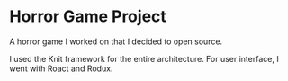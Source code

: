 # Horror Game Project
A horror game I worked on that I decided to open source.

I used the Knit framework for the entire architecture. For user interface, I went with Roact and Rodux.
